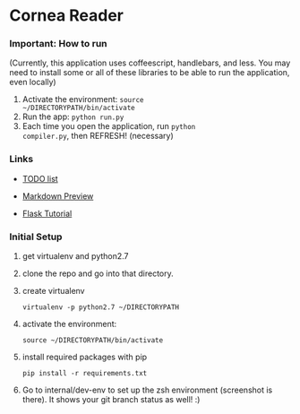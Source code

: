 Cornea Reader
======

### Important: How to run ###

(Currently, this application uses coffeescript, handlebars, and less. You may need to install some or all of these libraries to be able to run the application, even locally)

1. Activate the environment: <code>source ~/DIRECTORYPATH/bin/activate</code>
2. Run the app: <code>python run.py</code>
3. Each time you open the application, run <code>python compiler.py</code>, then REFRESH! (necessary)

### Links ###

- <a href="https://docs.google.com/document/d/1beOk0C9akyP1IJbl2NXgXpm7TkNPocqTxNZEK1QNKyc/edit" target="_blank">TODO list</a>

- <a href="http://github-markdown-preview.heroku.com/" target="_blank">Markdown Preview</a>

- <a href="http://flask.pocoo.org/docs/tutorial/" target="_blank">Flask Tutorial</a>

### Initial Setup ###

1. get virtualenv and python2.7

2. clone the repo and go into that directory.

3. create virtualenv

    <code>virtualenv -p python2.7 ~/DIRECTORYPATH</code>

4. activate the environment:

    <code>source ~/DIRECTORYPATH/bin/activate</code>

5. install required packages with pip

    <code>pip install -r requirements.txt</code>

6. Go to internal/dev-env to set up the zsh environment (screenshot is there). It shows your git branch status as well! :)